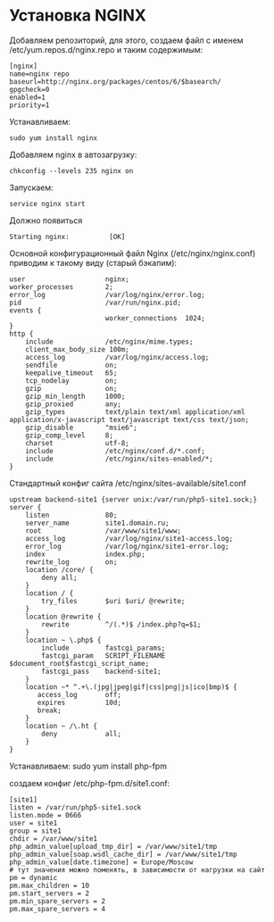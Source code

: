 Установка NGINX
===================
 Добавляем  репозиторий, для этого, создаем файл с именем /etc/yum.repos.d/nginx.repo и таким содержимым:
 
    [nginx]
    name=nginx repo
    baseurl=http://nginx.org/packages/centos/6/$basearch/
	gpgcheck=0
    enabled=1
    priority=1


Устанавливаем:

	sudo yum install nginx

Добавляем nginx в автозагрузку:

	chkconfig --levels 235 nginx on

Запускаем:

	service nginx start

Должно появиться 

	Starting nginx:          [OK]

Основной конфигурационный файл Nginx (/etc/nginx/nginx.conf) приводим к такому виду (старый бэкапим):

    user                    nginx;
    worker_processes        2;
    error_log               /var/log/nginx/error.log;
    pid                     /var/run/nginx.pid;
    events {
                            worker_connections  1024;
    }
    http {
        include             /etc/nginx/mime.types;
        client_max_body_size 100m;
        access_log          /var/log/nginx/access.log;
        sendfile            on;
        keepalive_timeout   65;
        tcp_nodelay         on;
        gzip                on;
        gzip_min_length     1000;
        gzip_proxied        any;
        gzip_types          text/plain text/xml application/xml application/x-javascript text/javascript text/css text/json;
        gzip_disable        "msie6";
        gzip_comp_level     8;
        charset             utf-8;
        include             /etc/nginx/conf.d/*.conf;
        include             /etc/nginx/sites-enabled/*;
    }
    
Стандартный конфиг сайта /etc/nginx/sites-available/site1.conf

    upstream backend-site1 {server unix:/var/run/php5-site1.sock;}
    server {
        listen              80;
        server_name         site1.domain.ru;
        root                /var/www/site1/www;
        access_log          /var/log/nginx/site1-access.log;
        error_log           /var/log/nginx/site1-error.log;
        index               index.php;
        rewrite_log         on;
        location /core/ {                                                                                                                                                                                                                               
            deny all;                                                                                                                                                                                                                                                    
        }
        location / {
            try_files       $uri $uri/ @rewrite;
        }
        location @rewrite {
            rewrite         ^/(.*)$ /index.php?q=$1;
        }
        location ~ \.php$ {
            include         fastcgi_params;
            fastcgi_param   SCRIPT_FILENAME $document_root$fastcgi_script_name;
            fastcgi_pass    backend-site1;
        }
        location ~* ^.+\.(jpg|jpeg|gif|css|png|js|ico|bmp)$ {
           access_log       off;
           expires          10d;
           break;
        }
        location ~ /\.ht {
            deny            all;
        }
    }
    
    
Устанавливаем: 
	sudo yum install php-fpm

создаем конфиг /etc/php-fpm.d/site1.conf:

    [site1]
    listen = /var/run/php5-site1.sock
    listen.mode = 0666
    user = site1
    group = site1
    chdir = /var/www/site1
    php_admin_value[upload_tmp_dir] = /var/www/site1/tmp
    php_admin_value[soap.wsdl_cache_dir] = /var/www/site1/tmp
    php_admin_value[date.timezone] = Europe/Moscow
    # тут значения можно поменять, в зависимости от нагрузки на сайт
    pm = dynamic
    pm.max_children = 10
    pm.start_servers = 2
    pm.min_spare_servers = 2
    pm.max_spare_servers = 4